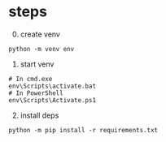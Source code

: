 # steps

0. create venv

```
python -m venv env
```

1. start venv

```
# In cmd.exe
env\Scripts\activate.bat
# In PowerShell
env\Scripts\Activate.ps1
```

2. install deps

```
python -m pip install -r requirements.txt
```
